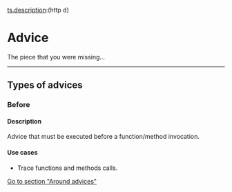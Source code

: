 [ts.kind]: # (blog)

[ts.kind]: # ("blog")

[ts.description]: # (Hello my friend
  how're you doin?)

[ts.description]:(http d)

[ts.kind]: # (blog s )


# Advice

The piece that you were missing...

---
## Types of advices

### Before

#### Description

Advice that must be executed before a function/method invocation.


#### Use cases

- Trace functions and methods calls.

[Go to section "Around advices"](/advices/around)
